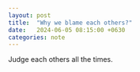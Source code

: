```yaml
---
layout: post
title:  "Why we blame each others?"
date:   2024-06-05 08:15:00 +0630
categories: note
---
```


Judge each others all the times.

